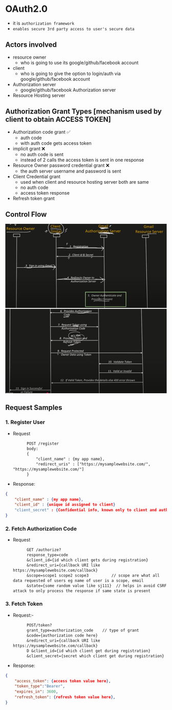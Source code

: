 # OAuth2.0

- it is `authorization framework`
- `enables secure 3rd party access to user's secure data`

## Actors involved

- resource owner
  - who is going to use its google/github/facebook account
- client
  - who is going to give the option to login/auth via google/github/facebook account
- Authorization server
  - google/github/facebook Authorization server
- Resource Hosting server

## Authorization Grant Types [mechanism used by client to obtain ACCESS TOKEN]

- Authorization code grant ✅
  - auth code
  - with auth code gets access token
- implicit grant ❌
  - no auth code is sent
  - instead of 2 calls the access token is sent in one response
- Resource Owner password credential grant ❌
  - the auth server username and password is sent
- Client Credential grant
  - used when client and resource hosting server both are same
  - no auth code
  - access token response
- Refresh token grant

## Control Flow

![flow1](./img/oauth2.0-control-1.png)
![flow2](./img/oauth2.0-control-2.png)

## Request Samples

### 1. Register User

- Request

            POST /register
            body:
            {
                "client_name" : {my app name},
                "redirect_uris" : ["https://mysamplewebsite.com/", "https://mysamplewebsite.com/"]
            }

- Response:

```json
{
    "client_name" : {my app name},
    "client_id" : {unique id assigned to client}
    "client_secret" : {Confidential info, known only to client and authorization server, use for client authentic}
}
```

### 2. Fetch Authorization Code

- Request

            GET /authorize?
            response_type=code
            &client_id={id which client gets during registration}
            &redirect_uri={callback URI like https://mysamplewebsite.com/callback}
            &scope=scope1 scope2 scope3          // scope are what all data requested of users eg name of user is a scope, email
            &state={some random value like sj111}  // helps in avoid CSRF attack to only process the response if same state is present

### 3. Fetch Token

- Request:-

            POST/token?
            grant_type=authorization_code    // type of grant
            &code={authorization code here}
            &redirect_uri={callback URI like https://mysamplewebsite.com/callback}
            D &client_id={id which client get during registration}
            &client_secret={secret which client get during registration}

- Response:

```json
{
    "access_token": {access token value here},
    "token_type":"Bearer",
    "expires_in": 3600,
    "refresh_token": {refresh token value here},
}
```
